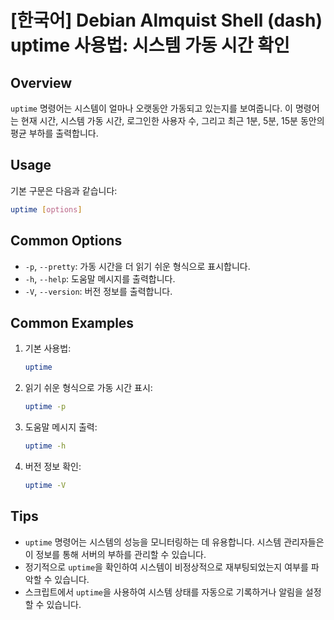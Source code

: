 # [한국어] Debian Almquist Shell (dash) uptime 사용법: 시스템 가동 시간 확인

## Overview
`uptime` 명령어는 시스템이 얼마나 오랫동안 가동되고 있는지를 보여줍니다. 이 명령어는 현재 시간, 시스템 가동 시간, 로그인한 사용자 수, 그리고 최근 1분, 5분, 15분 동안의 평균 부하를 출력합니다.

## Usage
기본 구문은 다음과 같습니다:

```bash
uptime [options]
```

## Common Options
- `-p`, `--pretty`: 가동 시간을 더 읽기 쉬운 형식으로 표시합니다.
- `-h`, `--help`: 도움말 메시지를 출력합니다.
- `-V`, `--version`: 버전 정보를 출력합니다.

## Common Examples
1. 기본 사용법:
   ```bash
   uptime
   ```

2. 읽기 쉬운 형식으로 가동 시간 표시:
   ```bash
   uptime -p
   ```

3. 도움말 메시지 출력:
   ```bash
   uptime -h
   ```

4. 버전 정보 확인:
   ```bash
   uptime -V
   ```

## Tips
- `uptime` 명령어는 시스템의 성능을 모니터링하는 데 유용합니다. 시스템 관리자들은 이 정보를 통해 서버의 부하를 관리할 수 있습니다.
- 정기적으로 `uptime`을 확인하여 시스템이 비정상적으로 재부팅되었는지 여부를 파악할 수 있습니다.
- 스크립트에서 `uptime`을 사용하여 시스템 상태를 자동으로 기록하거나 알림을 설정할 수 있습니다.